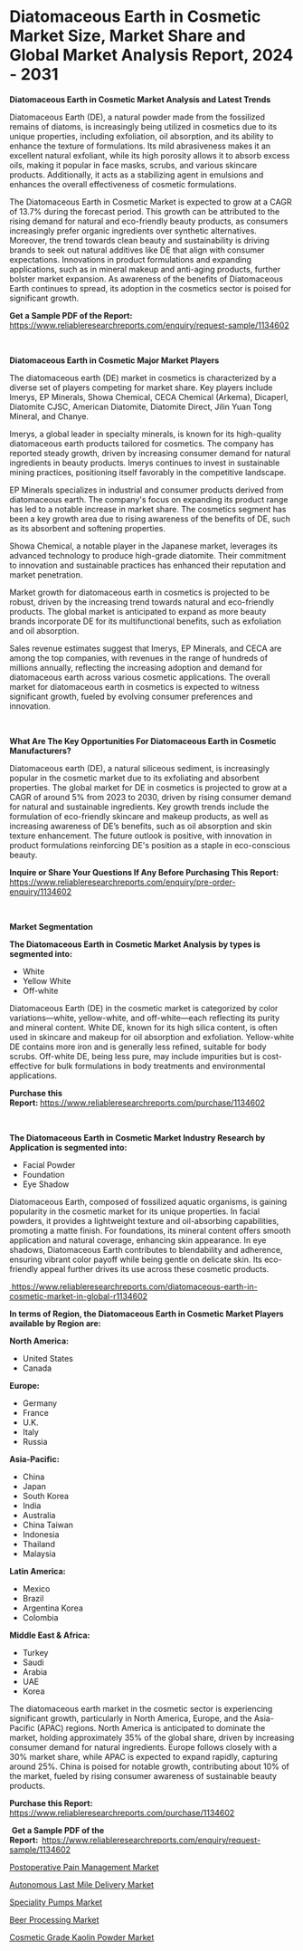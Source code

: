 <p><h1>Diatomaceous Earth in Cosmetic Market Size, Market Share and Global Market Analysis Report, 2024 - 2031</h1></p><p><strong>Diatomaceous Earth in Cosmetic Market Analysis and Latest Trends</strong></p>
<p><p>Diatomaceous Earth (DE), a natural powder made from the fossilized remains of diatoms, is increasingly being utilized in cosmetics due to its unique properties, including exfoliation, oil absorption, and its ability to enhance the texture of formulations. Its mild abrasiveness makes it an excellent natural exfoliant, while its high porosity allows it to absorb excess oils, making it popular in face masks, scrubs, and various skincare products. Additionally, it acts as a stabilizing agent in emulsions and enhances the overall effectiveness of cosmetic formulations.</p><p>The Diatomaceous Earth in Cosmetic Market is expected to grow at a CAGR of 13.7% during the forecast period. This growth can be attributed to the rising demand for natural and eco-friendly beauty products, as consumers increasingly prefer organic ingredients over synthetic alternatives. Moreover, the trend towards clean beauty and sustainability is driving brands to seek out natural additives like DE that align with consumer expectations. Innovations in product formulations and expanding applications, such as in mineral makeup and anti-aging products, further bolster market expansion. As awareness of the benefits of Diatomaceous Earth continues to spread, its adoption in the cosmetics sector is poised for significant growth.</p></p>
<p><strong>Get a Sample PDF of the Report:&nbsp;</strong> <a href="https://www.reliableresearchreports.com/enquiry/request-sample/1134602?utm_campaign=1289&utm_medium=2&utm_source=Github&utm_content=ia&utm_term=08102024&utm_id=diatomaceous-earth-in-cosmetic">https://www.reliableresearchreports.com/enquiry/request-sample/1134602</a></p>
<p>&nbsp;</p>
<p><strong>Diatomaceous Earth in Cosmetic Major Market Players</strong></p>
<p><p>The diatomaceous earth (DE) market in cosmetics is characterized by a diverse set of players competing for market share. Key players include Imerys, EP Minerals, Showa Chemical, CECA Chemical (Arkema), Dicaperl, Diatomite CJSC, American Diatomite, Diatomite Direct, Jilin Yuan Tong Mineral, and Chanye.</p><p>Imerys, a global leader in specialty minerals, is known for its high-quality diatomaceous earth products tailored for cosmetics. The company has reported steady growth, driven by increasing consumer demand for natural ingredients in beauty products. Imerys continues to invest in sustainable mining practices, positioning itself favorably in the competitive landscape.</p><p>EP Minerals specializes in industrial and consumer products derived from diatomaceous earth. The company's focus on expanding its product range has led to a notable increase in market share. The cosmetics segment has been a key growth area due to rising awareness of the benefits of DE, such as its absorbent and softening properties.</p><p>Showa Chemical, a notable player in the Japanese market, leverages its advanced technology to produce high-grade diatomite. Their commitment to innovation and sustainable practices has enhanced their reputation and market penetration.</p><p>Market growth for diatomaceous earth in cosmetics is projected to be robust, driven by the increasing trend towards natural and eco-friendly products. The global market is anticipated to expand as more beauty brands incorporate DE for its multifunctional benefits, such as exfoliation and oil absorption.</p><p>Sales revenue estimates suggest that Imerys, EP Minerals, and CECA are among the top companies, with revenues in the range of hundreds of millions annually, reflecting the increasing adoption and demand for diatomaceous earth across various cosmetic applications. The overall market for diatomaceous earth in cosmetics is expected to witness significant growth, fueled by evolving consumer preferences and innovation.</p></p>
<p>&nbsp;</p>
<p><strong>What Are The Key Opportunities For Diatomaceous Earth in Cosmetic Manufacturers?</strong></p>
<p><p>Diatomaceous earth (DE), a natural siliceous sediment, is increasingly popular in the cosmetic market due to its exfoliating and absorbent properties. The global market for DE in cosmetics is projected to grow at a CAGR of around 5% from 2023 to 2030, driven by rising consumer demand for natural and sustainable ingredients. Key growth trends include the formulation of eco-friendly skincare and makeup products, as well as increasing awareness of DE’s benefits, such as oil absorption and skin texture enhancement. The future outlook is positive, with innovation in product formulations reinforcing DE's position as a staple in eco-conscious beauty.</p></p>
<p><strong>Inquire or Share Your Questions If Any Before Purchasing This Report:</strong> <a href="https://www.reliableresearchreports.com/enquiry/pre-order-enquiry/1134602?utm_campaign=1289&utm_medium=2&utm_source=Github&utm_content=ia&utm_term=08102024&utm_id=diatomaceous-earth-in-cosmetic">https://www.reliableresearchreports.com/enquiry/pre-order-enquiry/1134602</a></p>
<p>&nbsp;</p>
<p><strong>Market Segmentation</strong></p>
<p><strong>The Diatomaceous Earth in Cosmetic Market Analysis by types is segmented into:</strong></p>
<p><ul><li>White</li><li>Yellow White</li><li>Off-white</li></ul></p>
<p><p>Diatomaceous Earth (DE) in the cosmetic market is categorized by color variations—white, yellow-white, and off-white—each reflecting its purity and mineral content. White DE, known for its high silica content, is often used in skincare and makeup for oil absorption and exfoliation. Yellow-white DE contains more iron and is generally less refined, suitable for body scrubs. Off-white DE, being less pure, may include impurities but is cost-effective for bulk formulations in body treatments and environmental applications.</p></p>
<p><strong>Purchase this Report:&nbsp;</strong><a href="https://www.reliableresearchreports.com/purchase/1134602?utm_campaign=1289&utm_medium=2&utm_source=Github&utm_content=ia&utm_term=08102024&utm_id=diatomaceous-earth-in-cosmetic">https://www.reliableresearchreports.com/purchase/1134602</a></p>
<p>&nbsp;</p>
<p><strong>The Diatomaceous Earth in Cosmetic Market Industry Research by Application is segmented into:</strong></p>
<p><ul><li>Facial Powder</li><li>Foundation</li><li>Eye Shadow</li></ul></p>
<p><p>Diatomaceous Earth, composed of fossilized aquatic organisms, is gaining popularity in the cosmetic market for its unique properties. In facial powders, it provides a lightweight texture and oil-absorbing capabilities, promoting a matte finish. For foundations, its mineral content offers smooth application and natural coverage, enhancing skin appearance. In eye shadows, Diatomaceous Earth contributes to blendability and adherence, ensuring vibrant color payoff while being gentle on delicate skin. Its eco-friendly appeal further drives its use across these cosmetic products.</p></p>
<p><a href="https://www.reliableresearchreports.com/diatomaceous-earth-in-cosmetic-market-in-global-r1134602?utm_campaign=1289&utm_medium=2&utm_source=Github&utm_content=ia&utm_term=08102024&utm_id=diatomaceous-earth-in-cosmetic">&nbsp;https://www.reliableresearchreports.com/diatomaceous-earth-in-cosmetic-market-in-global-r1134602</a></p>
<p><strong>In terms of Region, the Diatomaceous Earth in Cosmetic Market Players available by Region are:</strong></p>
<p>
    <p> <strong> North America: </strong>
        <ul>
            <li>United States</li>
            <li>Canada</li>
        </ul>
        </p> 
    <p> <strong> Europe: </strong>
        <ul>
            <li>Germany</li>
            <li>France</li>
            <li>U.K.</li>
            <li>Italy</li>
            <li>Russia</li>
        </ul>
        </p> 
    <p> <strong> Asia-Pacific: </strong>
        <ul>
            <li>China</li>
            <li>Japan</li>
            <li>South Korea</li>
            <li>India</li>
            <li>Australia</li>
            <li>China Taiwan</li>
            <li>Indonesia</li>
            <li>Thailand</li>
            <li>Malaysia</li>
        </ul>
        </p> 
    <p> <strong> Latin America: </strong>
        <ul>
            <li>Mexico</li>
            <li>Brazil</li>
            <li>Argentina Korea</li>
            <li>Colombia</li>
        </ul>
        </p> 
    <p> <strong> Middle East & Africa: </strong>
        <ul>
            <li>Turkey</li>
            <li>Saudi</li>
            <li>Arabia</li>
            <li>UAE</li>
            <li>Korea</li>
        </ul>
    </p>
    </p>
<p><p>The diatomaceous earth market in the cosmetic sector is experiencing significant growth, particularly in North America, Europe, and the Asia-Pacific (APAC) regions. North America is anticipated to dominate the market, holding approximately 35% of the global share, driven by increasing consumer demand for natural ingredients. Europe follows closely with a 30% market share, while APAC is expected to expand rapidly, capturing around 25%. China is poised for notable growth, contributing about 10% of the market, fueled by rising consumer awareness of sustainable beauty products.</p></p>
<p><strong>Purchase this Report: </strong><a href="https://www.reliableresearchreports.com/purchase/1134602?utm_campaign=1289&utm_medium=2&utm_source=Github&utm_content=ia&utm_term=08102024&utm_id=diatomaceous-earth-in-cosmetic">https://www.reliableresearchreports.com/purchase/1134602</a></p>
<p>&nbsp;<strong>Get a Sample PDF of the Report:&nbsp;&nbsp;</strong><a href="https://www.reliableresearchreports.com/enquiry/request-sample/1134602?utm_campaign=1289&utm_medium=2&utm_source=Github&utm_content=ia&utm_term=08102024&utm_id=diatomaceous-earth-in-cosmetic">https://www.reliableresearchreports.com/enquiry/request-sample/1134602</a></p>
<p><strong></strong></p>
<p><p><a href="https://www.linkedin.com/pulse/postoperative-pain-management-industry-insights-report-g5uve?utm_campaign=1289&utm_medium=2&utm_source=Github&utm_content=ia&utm_term=08102024&utm_id=diatomaceous-earth-in-cosmetic">Postoperative Pain Management Market</a></p><p><a href="https://www.linkedin.com/pulse/comprehensive-autonomous-last-mile-delivery-market-report-mdfye?utm_campaign=1289&utm_medium=2&utm_source=Github&utm_content=ia&utm_term=08102024&utm_id=diatomaceous-earth-in-cosmetic">Autonomous Last Mile Delivery Market</a></p><p><a href="https://www.linkedin.com/pulse/market-forecast-global-speciality-pumps-trends-impact-ar2zc?utm_campaign=1289&utm_medium=2&utm_source=Github&utm_content=ia&utm_term=08102024&utm_id=diatomaceous-earth-in-cosmetic">Speciality Pumps Market</a></p><p><a href="https://www.linkedin.com/pulse/in-depth-analysis-global-beer-processing-market-scope-its-mybze?utm_campaign=1289&utm_medium=2&utm_source=Github&utm_content=ia&utm_term=08102024&utm_id=diatomaceous-earth-in-cosmetic">Beer Processing Market</a></p><p><a href="https://github.com/globismark/Market-Research-Report-List-5/blob/main/cosmetic-grade-kaolin-powder-market.md?utm_campaign=1289&utm_medium=2&utm_source=Github&utm_content=ia&utm_term=08102024&utm_id=diatomaceous-earth-in-cosmetic">Cosmetic Grade Kaolin Powder Market</a></p></p>